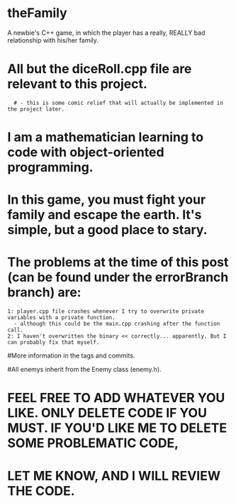 # theFamily
A newbie's C++ game, in which the player has a really, REALLY bad relationship with his/her family.

# All but the diceRoll.cpp file are relevant to this project.
      # - this is some comic relief that will actually be implemented in the project later.
# I am a mathematician learning to code with object-oriented programming.
# In this game, you must fight your family and escape the earth. It's simple, but a good place to stary.
# The problems at the time of this post (can be found under the errorBranch branch) are:
    1: player.cpp file crashes whenever I try to overwrite private variables with a private function.
      - although this could be the main.cpp crashing after the function call.
    2: I haven't overwritten the binary << correctly... apparently. But I can probably fix that myself.
    
#More information in the tags and commits.

#All enemys inherit from the Enemy class  (enemy.h).

# FEEL FREE TO ADD WHATEVER YOU LIKE. ONLY DELETE CODE IF YOU MUST. IF YOU'D LIKE ME TO DELETE SOME PROBLEMATIC CODE,
# LET ME KNOW, AND I WILL REVIEW THE CODE.
